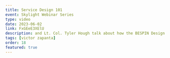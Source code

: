 ```yaml
---
title: Service Design 101
event: Skylight Webinar Series
type: video
date: 2023-06-02
link: FxGEeE3XElU
description: and Lt. Col. Tyler Hough talk about how the BESPIN Design Studio helps the Air Force deliver better user experiences.
tags: [victor zapanta]
order: 18
featured: true
---
```

